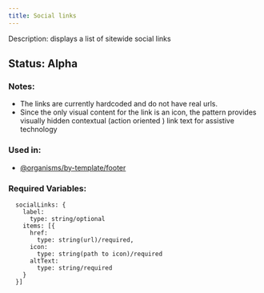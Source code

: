 ```yaml
---
title: Social links
---
```

Description: displays a list of sitewide social links
## Status: Alpha
### Notes:
- The links are currently hardcoded and do not have real urls.
- Since the only visual content for the link is an icon, the pattern provides visually hidden contextual (action oriented ) link text for assistive technology


### Used in:
- [@organisms/by-template/footer](?p=organisms-footer)

### Required Variables:
~~~
  socialLinks: {
    label:
      type: string/optional
    items: [{
      href: 
        type: string(url)/required,
      icon: 
        type: string(path to icon)/required
      altText:
        type: string/required
    }
  }]

~~~
